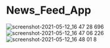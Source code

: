 
# News_Feed_App
![screenshot-2021-05-12_16 47 28 696](https://user-images.githubusercontent.com/60577775/117995746-dbfd7880-b341-11eb-9a16-2083dbf59d70.png)
![screenshot-2021-05-12_16 47 06 226](https://user-images.githubusercontent.com/60577775/117995752-ddc73c00-b341-11eb-861f-a9442d9cb064.png)
![screenshot-2021-05-12_16 48 01 8](https://user-images.githubusercontent.com/60577775/117995762-e0c22c80-b341-11eb-8770-e04841395c01.png)


